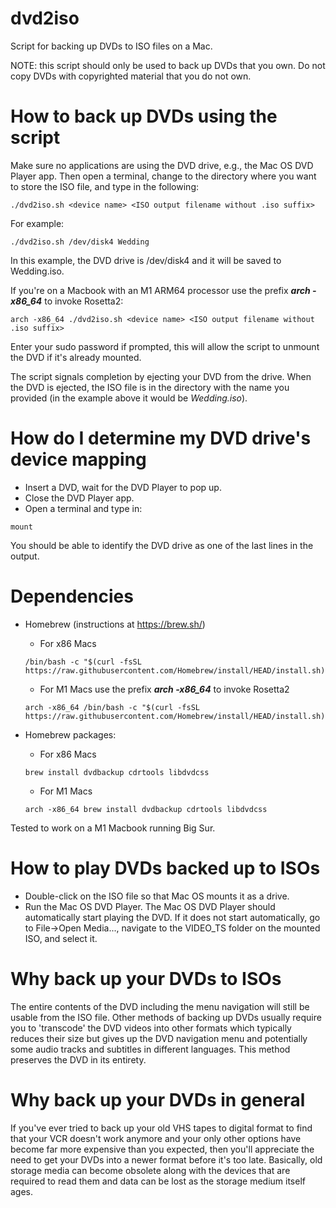 # dvd2iso
Script for backing up DVDs to ISO files on a Mac.

NOTE: this script should only be used to back up DVDs that you own. Do not copy DVDs with copyrighted material that you do not own.

# How to back up DVDs using the script

Make sure no applications are using the DVD drive, e.g., the Mac OS DVD Player app. Then open a terminal, change to the directory where you want to store the ISO file, and type in the following:

```
./dvd2iso.sh <device name> <ISO output filename without .iso suffix>
```

For example:

```
./dvd2iso.sh /dev/disk4 Wedding
```

In this example, the DVD drive is /dev/disk4 and it will be saved to Wedding.iso.

If you're on a Macbook with an M1 ARM64 processor use the prefix ***arch -x86_64*** to invoke Rosetta2:

```
arch -x86_64 ./dvd2iso.sh <device name> <ISO output filename without .iso suffix>
```

Enter your sudo password if prompted, this will allow the script to unmount the DVD if it's already mounted.

The script signals completion by ejecting your DVD from the drive. When the DVD is ejected, the ISO file is in the directory with the name you provided (in the example above it would be *Wedding.iso*).

# How do I determine my DVD drive's device mapping

* Insert a DVD, wait for the DVD Player to pop up.
* Close the DVD Player app.
* Open a terminal and type in:

```
mount
```
You should be able to identify the DVD drive as one of the last lines in the output.

# Dependencies

* Homebrew (instructions at https://brew.sh/)
  * For x86 Macs
  ```
  /bin/bash -c "$(curl -fsSL https://raw.githubusercontent.com/Homebrew/install/HEAD/install.sh)"
  ```
  * For M1 Macs use the prefix ***arch -x86_64*** to invoke Rosetta2
  ```
  arch -x86_64 /bin/bash -c "$(curl -fsSL https://raw.githubusercontent.com/Homebrew/install/HEAD/install.sh)"
  ```
* Homebrew packages:
  * For x86 Macs
    
  ```
  brew install dvdbackup cdrtools libdvdcss
  ```
  * For M1 Macs
  ```
  arch -x86_64 brew install dvdbackup cdrtools libdvdcss
  ```

Tested to work on a M1 Macbook running Big Sur.

# How to play DVDs backed up to ISOs
* Double-click on the ISO file so that Mac OS mounts it as a drive.
* Run the Mac OS DVD Player. The Mac OS DVD Player should automatically start playing the DVD. If it does not start automatically, go to File->Open Media..., navigate to the VIDEO_TS folder on the mounted ISO, and select it.

# Why back up your DVDs to ISOs
The entire contents of the DVD including the menu navigation will still be usable from the ISO file. Other methods of backing up DVDs usually require you to 'transcode' the DVD videos into other formats which typically reduces their size but gives up the DVD navigation menu and potentially some audio tracks and subtitles in different languages. This method preserves the DVD in its entirety.

# Why back up your DVDs in general
If you've ever tried to back up your old VHS tapes to digital format to find that your VCR doesn't work anymore and your only other options have become far more expensive than you expected, then you'll appreciate the need to get your DVDs into a newer format before it's too late. Basically, old storage media can become obsolete along with the devices that are required to read them and data can be lost as the storage medium itself ages.
